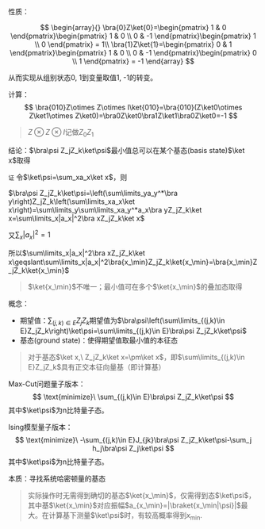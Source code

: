 性质：

$$
\begin{array}{}
\bra{0}Z\ket{0}=\begin{pmatrix} 1 & 0 \end{pmatrix}\begin{pmatrix} 1 & 0 \\ 0 & -1 \end{pmatrix}\begin{pmatrix} 1 \\ 0 \end{pmatrix} = 1\\
\bra{1}Z\ket{1}=\begin{pmatrix} 0 & 1 \end{pmatrix}\begin{pmatrix} 1 & 0 \\ 0 & -1 \end{pmatrix}\begin{pmatrix} 0 \\ 1 \end{pmatrix} = -1
\end{array}
$$

从而实现从组别状态0, 1到变量取值1, -1的转变。

计算：
$$
\bra{010}Z\otimes Z\otimes I\ket{010}=\bra{010}(Z\ket0\otimes Z\ket1\otimes Z\ket0)=\bra0Z\ket0\bra1Z\ket1\bra0Z\ket0=-1
$$
> $Z\otimes Z\otimes I$记做$Z_0Z_1$

结论：$\bra\psi Z_jZ_k\ket\psi$最小值总可以在某个基态(basis state)$\ket x$取得

`证` 令$\ket\psi=\sum_xa_x\ket x$，则

$\bra\psi Z_jZ_k\ket\psi=\left(\sum\limits_ya_y^*\bra y\right)Z_jZ_k\left(\sum\limits_xa_x\ket x\right)=\sum\limits_y\sum\limits_xa_y^*a_x\bra yZ_jZ_k\ket x=\sum\limits_x|a_x|^2\bra xZ_jZ_k\ket x$

又$\sum_x|a_x|^2=1$

所以$\sum\limits_x|a_x|^2\bra xZ_jZ_k\ket x\geqslant\sum\limits_x|a_x|^2\bra{x_\min}Z_jZ_k\ket{x_\min}=\bra{x_\min}Z_jZ_k\ket{x_\min}$
> $\ket{x_\min}$不唯一；最小值可在多个$\ket{x_\min}$的叠加态取得

概念：

+ 期望值：$\sum_{(j,k)\in E}Z_jZ_k$期望值为$\bra\psi\left(\sum\limits_{(j,k)\in E}Z_jZ_k\right)\ket\psi=\sum\limits_{(j,k)\in E}\bra\psi Z_jZ_k\ket\psi$
+ 基态(ground state)：使得期望值取最小值的本征态
> 对于基态$\ket x,\ Z_jZ_k\ket x=\pm\ket x$，即$\sum\limits_{(j,k)\in E}Z_jZ_k$具有正交本征向量基（即计算基）


Max-Cut问题量子版本：
$$
\text{minimize}\ \sum_{(j,k)\in E}\bra\psi Z_jZ_k\ket\psi
$$
其中$\ket\psi$为n比特量子态。

Ising模型量子版本：
$$
\text{minimize}\ -\sum_{(j,k)\in E}J_{jk}\bra\psi Z_jZ_k\ket\psi-\sum_j h_j\bra\psi Z_j\ket\psi
$$
其中$\ket\psi$为n比特量子态。

本质：寻找系统哈密顿量的基态

<span id="jump"></span>

> 实际操作时无需得到确切的基态$\ket{x_\min}$，仅需得到态$\ket\psi$，其中基$\ket{x_\min}$对应振幅$a_{x_\min}=|\braket{x_\min|\psi}|$最大。在计算基下测量$\ket\psi$时，有较高概率得到$x_\min$.

